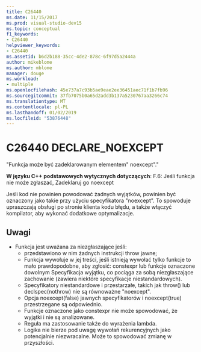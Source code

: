 ```yaml
---
title: C26440
ms.date: 11/15/2017
ms.prod: visual-studio-dev15
ms.topic: conceptual
f1_keywords:
- C26440
helpviewer_keywords:
- C26440
ms.assetid: b6d2b188-35cc-4de2-878c-6f97d5a2444a
author: mikeblome
ms.author: mblome
manager: douge
ms.workload:
- multiple
ms.openlocfilehash: 45e737a7c93b5ae9eae2ee36451aec71f1b7fb96
ms.sourcegitcommit: 37fb7075b0a65d2add3b137a5230767aa3266c74
ms.translationtype: MT
ms.contentlocale: pl-PL
ms.lasthandoff: 01/02/2019
ms.locfileid: "53876448"
---
```

# <a name="c26440-declarenoexcept"></a>C26440 DECLARE_NOEXCEPT
"Funkcja może być zadeklarowanym elementem" noexcept"."

**W języku C++ podstawowych wytycznych dotyczących**: F.6: Jeśli funkcja nie może zgłaszać, Zadeklaruj go noexcept

Jeśli kod nie powinien powodować żadnych wyjątków, powinien być oznaczony jako takie przy użyciu specyfikatora "noexcept". To spowoduje upraszczają obsługi po stronie klienta kodu błędu, a także włączyć kompilator, aby wykonać dodatkowe optymalizacje.

## <a name="remarks"></a>Uwagi
- Funkcja jest uważana za niezgłaszające jeśli:
  -  przedstawiono w nim żadnych instrukcji throw jawne;
  -  Funkcja wywołuje w jej treści, jeśli istnieją wywołać tylko funkcje to mało prawdopodobne, aby zgłosić: constexpr lub funkcje oznaczone dowolnym Specyfikacja wyjątku, co pociąga za sobą niezgłaszające zachowanie (zawiera niektóre specyfikacje niestandardowych).
  -  Specyfikatory niestandardowe i przestarzałe, takich jak throw() lub declspec(nothrow) nie są równoważne "noexcept".
  -  Opcja noexcept(false) jawnych specyfikatorów i noexcept(true) przestrzegane są odpowiednio.
  -  Funkcje oznaczone jako constexpr nie może spowodować, że wyjątki i nie są analizowane.
  -  Reguła ma zastosowanie także do wyrażenia lambda.
  -  Logika nie bierze pod uwagę wywołań rekurencyjnych jako potencjalnie niezwracalne. Może to spowodować zmianę w przyszłości.